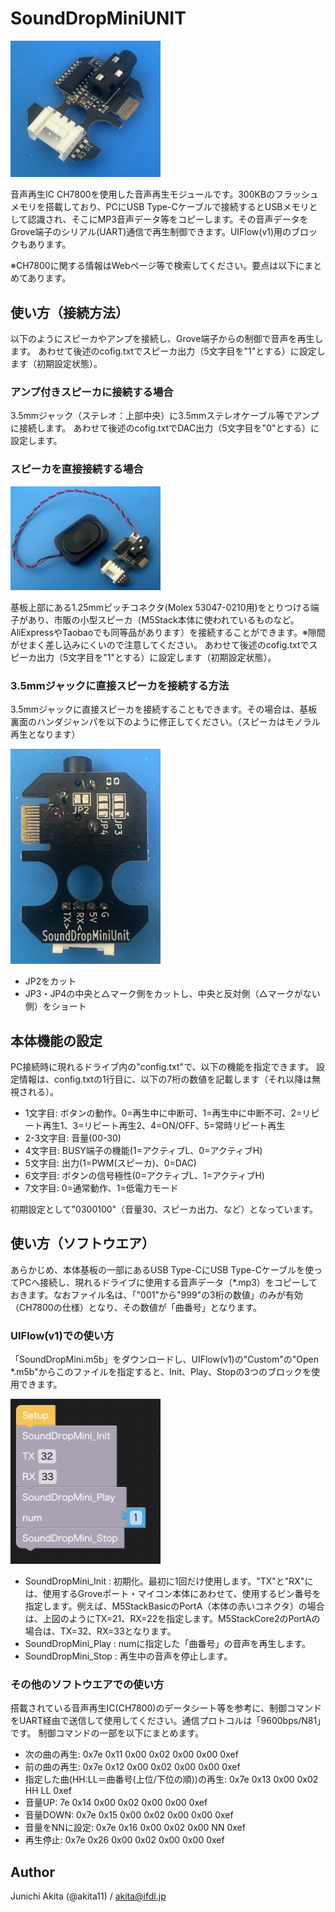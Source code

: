 # SoundDropMiniUNIT

<img src="https://github.com/akita11/SoundDropMiniUNIT/blob/main/SoundDropMiniUNIT.jpg" width="240px">

音声再生IC CH7800を使用した音声再生モジュールです。300KBのフラッシュメモリを搭載しており、PCにUSB Type-Cケーブルで接続するとUSBメモリとして認識され、そこにMP3音声データ等をコピーします。その音声データをGrove端子のシリアル(UART)通信で再生制御できます。UIFlow(v1)用のブロックもあります。

※CH7800に関する情報はWebページ等で検索してください。要点は以下にまとめてあります。


## 使い方（接続方法）

以下のようにスピーカやアンプを接続し、Grove端子からの制御で音声を再生します。
あわせて後述のcofig.txtでスピーカ出力（5文字目を"1"とする）に設定します（初期設定状態）。

### アンプ付きスピーカに接続する場合

3.5mmジャック（ステレオ：上部中央）に3.5mmステレオケーブル等でアンプに接続します。
あわせて後述のcofig.txtでDAC出力（5文字目を"0"とする）に設定します。


### スピーカを直接接続する場合

<img src="https://github.com/akita11/SoundDropMiniUNIT/blob/main/SoundDropMiniUNIT_spk.jpg" width="240px">

基板上部にある1.25mmピッチコネクタ(Molex 53047-0210用)をとりつける端子があり、市販の小型スピーカ（M5Stack本体に使われているものなど。AliExpressやTaobaoでも同等品があります）を接続することができます。※隙間がせまく差し込みにくいので注意してください。
あわせて後述のcofig.txtでスピーカ出力（5文字目を"1"とする）に設定します（初期設定状態）。


### 3.5mmジャックに直接スピーカを接続する方法

3.5mmジャックに直接スピーカを接続することもできます。その場合は、基板裏面のハンダジャンパを以下のように修正してください。（スピーカはモノラル再生となります）

<img src="https://github.com/akita11/SoundDropMiniUNIT/blob/main/SoundDropMiniUNIT_back.jpg" width="240px">

- JP2をカット
- JP3・JP4の中央と△マーク側をカットし、中央と反対側（△マークがない側）をショート


## 本体機能の設定

PC接続時に現れるドライブ内の"config.txt"で、以下の機能を指定できます。
設定情報は、config.txtの1行目に、以下の7桁の数値を記載します（それ以降は無視される）。
- 1文字目: ボタンの動作。0=再生中に中断可、1=再生中に中断不可、2=リピート再生1、3=リピート再生2、4=ON/OFF、5=常時リピート再生
- 2-3文字目: 音量(00-30)
- 4文字目: BUSY端子の機能(1=アクティブL、0=アクティブH)
- 5文字目: 出力(1=PWM(スピーカ)、0=DAC)
- 6文字目: ボタンの信号極性(0=アクティブL、1=アクティブH)
- 7文字目: 0=通常動作、1=低電力モード 

初期設定として"0300100"（音量30、スピーカ出力、など）となっています。


## 使い方（ソフトウエア）

あらかじめ、本体基板の一部にあるUSB Type-CにUSB Type-Cケーブルを使ってPCへ接続し、現れるドライブに使用する音声データ（*.mp3）をコピーしておきます。なおファイル名は、「"001"から"999"の3桁の数値」のみが有効（CH7800の仕様）となり、その数値が「曲番号」となります。


### UIFlow(v1)での使い方

「SoundDropMini.m5b」をダウンロードし、UIFlow(v1)の"Custom"の"Open *.m5b"からこのファイルを指定すると、Init、Play、Stopの3つのブロックを使用できます。

<img src="https://github.com/akita11/SoundDropMiniUNIT/blob/main/SoundDropMini_Block.png" width="240px">

- SoundDropMini_Init : 初期化。最初に1回だけ使用します。"TX"と"RX"には、使用するGroveポート・マイコン本体にあわせて、使用するピン番号を指定します。例えば、M5StackBasicのPortA（本体の赤いコネクタ）の場合は、上図のようにTX=21、RX=22を指定します。M5StackCore2のPortAの場合は、TX=32、RX=33となります。
- SoundDropMini_Play : numに指定した「曲番号」の音声を再生します。
- SoundDropMini_Stop : 再生中の音声を停止します。


### その他のソフトウエアでの使い方

搭載されている音声再生IC(CH7800)のデータシート等を参考に、制御コマンドをUART経由で送信して使用してください。通信プロトコルは「9600bps/N81」です。
制御コマンドの一部を以下にまとめます。

- 次の曲の再生: 0x7e 0x11 0x00 0x02 0x00 0x00 0xef
- 前の曲の再生: 0x7e 0x12 0x00 0x02 0x00 0x00 0xef
- 指定した曲(HH:LL＝曲番号(上位/下位の順))の再生: 0x7e 0x13 0x00 0x02 HH LL 0xef
- 音量UP: 7e 0x14 0x00 0x02 0x00 0x00 0xef
- 音量DOWN: 0x7e 0x15 0x00 0x02 0x00 0x00 0xef
- 音量をNNに設定: 0x7e 0x16 0x00 0x02 0x00 NN 0xef
- 再生停止: 0x7e 0x26 0x00 0x02 0x00 0x00 0xef



## Author

Junichi Akita (@akita11) / akita@ifdl.jp

